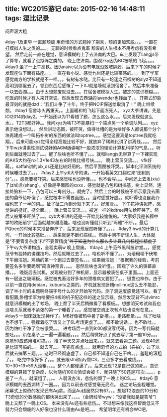 title: WC2015游记
date: 2015-02-16 14:48:11
tags: 逗比记录
---
闷声滚大粗
<!--more-->
#day-1及更早
一直颓颓颓
用奇怪的方式翘掉了期末，颓的更加欢脱。。。
一直在打模拟人生之类的。。。。无聊的时候看点鬼畜
颓废的人生根本不用考虑有没有希望。
然后走前一直在睡觉，意识模糊的上了去济南的大巴。车上发现了liangjs带了算导，就看了点拟阵之类的。
晚上住济南。围观zky因为BC被喷的飞起。。。。
#day0
坐了一上午高铁。因为naive以为没有电就没敢坡隔膜，后来下车的时候才发现座位下面有插座。。。一直在看小说。感觉九州还是比较带感的。。。
到了学军感觉南方的学校就是不一样。。。有树有水哒。比只有一坨迷之石榴树的slyz不知道高明到哪里去了。领到东西后感慨了一下XJ就是壕就滚到宿舍了。然后本来准备一块去西湖。。。由于太想颓废就没去。。。在宿舍坡模拟人生。被冻的意识模糊。。。吃饭的时候才有人来开空调。然后发现去西湖的lavender也残血了。。
开幕式印象最深刻的就是dzd：“我们斗争了十年，终于把NOIP保送给取消了！”
晚上继续颓。
#day1
宿舍冰火两重天。。上面暖和的飞起下面冻死人。
xyz大爷讲课。先是IOI2014的day2。一开始还以为T1看错了题，怎么这么水。。。后来发现就这么水。。T2T3都好神。。我问xyz为啥T3不能暴扫一个端点另一个单调队列。。。xyz表示他没想过。。
然后讲动态图，被吓哭，值得吐槽的是为啥好多人都说那个分个块再建成一个叫拓补树的东西的做法叫toptree。。。感觉这要真是toptree我就吃翔。。后来可能xyz觉得全程高能比较不好，就放弃了稀疏化讲了讲离线。。。。
然后下午wzk讲素性测试<del>说好的ACM选讲呢?</del>一股浓浓的理论计算机科学的气息。。。听到后面就睡过去了。。。醒了后啥也听不懂了。。。就和liangjs无聊算了一下裸实现的AKS大约在n>1.3*1e43左右的时候比根号快。。。。
晚上营员交流。。。vfk好萌。。saffah讲的pb_ds还是比较好用的。然后平面图被吓哭。。脚本化评测系统的时候睡过去了。。。
#day2
上午ydl大爷的课。一开始看英文口翻过来“图树剖分”。。。感觉要被吓哭。后来感觉啥也没听懂。。。也不会写。。。中间还上去发(xiu)了(zhi)言(shang)。好像是平面图的xxxx，感觉就是凸包和树搞基，树上显然，连接处脑补一下，凸包可以三角剖分。。就完了。然后上台的时候被不断示意我去画图的鼎爷给吓傻了，感觉根本不需要画图。。。当时感觉好虚。。就吓得也没自我介绍也忘了一半的词。。扯了扯三角剖分就下来了。。好羞耻。。
下午花神讲拟阵，感觉讲的挺好。挺全面。。。
晚上营员交流。。。被迷一样的kdtree用法给吓哭了。然后又被策爷吓哭了。。。cyb大爷讲的还是一开始比较愉悦的。“大家好我是长郡中学的欧阳前宇”后面就越来越高能。啥也没听懂就只听到“玛雅”不断。。最后PQtree的时候本来准备弃疗了，后来发现居然听懂了。。。。
#day3
hwd的计算几何，一开始比较基础。。。后来就是不断扫描线。。然后中间不断谈人生，大体就是“不要管复杂度”和“不要管精度”<del>终于知道为什么那么多计算几何标程挂精度了</del>
下午sy大爷讲构造，全程卖萌w
晚上颓废。
#day4
上午范爷黑科技讲堂。。。感觉范爷有独特的讲课技巧。然后就睡过去了。。。啥也听不懂了。。。<del>为滚粗埋下伏笔</del>
下午丽洁姐。鸡动的第一个跑过去要签名。。。结果丽洁姐：“根据我的经验，考前要签名多半要跪啊”简直神预言。。。。
恩然后啥也没听懂。。围观了许久的弹幕直播。。。
晚饭后去试机，发现被分到了神机房，显示器被装在桌子里面。。。上面还有一层迷之玻璃板。感觉被鬼畜治好多年的颈椎病又要犯了。。。键盘也神作。由于以前一直在用debian，kubuntu之类的。开机就发现卧槽noilinux这么丑不能忍，调了半小时的主题啊终端字号什么的才开始写代码。测了测速度感觉还可以，看了看配置,卧槽学军为啥要把4核的机子配这样的迷之显示器。然后发现背不过vimrc就意识模糊的出了考场。
晚上颓了半天后稍微看了看模板。。想想明天考试和我也没啥关系就毫不紧张的第一个睡着了。。。感觉被空调正吹有点热也没有在意。。
#day5
一起床就发现神作了。MB好像被热中暑了卧槽。。。走路都晕。。。除了吐啥也不想干。。。强撑着吃了饭又上了6L考场更虚了。。。都不敢说话。。也不敢吐。。因为怕吐干净了会被饿哭。。。
进考场后一直到9:00都没写代码，因为一写代码就想吐。。。趴在桌子上一遍一遍看题。。。。然后稍微好点了就去写了第一题10分。。。感觉50应该用堆可搞。。。推了半天又差点吐出来。。。就又去看第二题。发现40还是比较可搞的。。。就去写。。。写完有点虚。。。就用奇怪的方式拍（<del>自拍</del>），过了以后就去搞第三题。。。这时已经彻底虚了，自己都不知道自己在干啥。。。羞耻的滚粗了。。
吃完中饭好多了。。。就去跟sth和gty颓CS，三点多才去看成绩。。。10+30+19=59大滚粗。。。。整个人都傻逼了。。后来发现T2是自己做的死。。意识模糊的算错了复杂度，以为随机100次验证会被卡，就只随了50还是70次。。。。。p差了一点。。就滚粗了。。。。
人弱没办法，悲伤的颓了一晚上的CS。。。
#day6
意识模糊的去西湖转了一圈。。。因为以前去过感觉毫无亮点。
迷之论坛全程睡觉。闭幕式上惊奇的发现还有Ag拿。而且Au线居然只有67。。。想起T2浪走的10分和T3奇低的分数感动的都快哭出来了。。。。（金牌线爷wyw：“没错我就是提答爷”）
晚上又颓了一晚上CS。
本来没有Au还有些悲伤。。不过想来像我这样智商低又不努力只会颓废的人好像也没什么理由Au是吧。。。
希望明年还有机会WC吧。